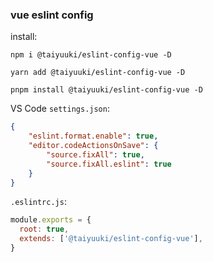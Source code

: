 ### vue eslint config

install:

```shell
npm i @taiyuuki/eslint-config-vue -D

yarn add @taiyuuki/eslint-config-vue -D

pnpm install @taiyuuki/eslint-config-vue -D
```

VS Code `settings.json`:

```json
{
    "eslint.format.enable": true,
    "editor.codeActionsOnSave": {
        "source.fixAll": true,
        "source.fixAll.eslint": true
    }
}
```

`.eslintrc.js`:

```js
module.exports = {
  root: true,
  extends: ['@taiyuuki/eslint-config-vue'],
}
```

